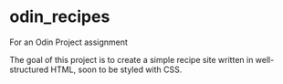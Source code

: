 # odin_recipes
For an Odin Project assignment

The goal of this project is to create a simple recipe site written in well-structured HTML, soon to be styled with CSS. 